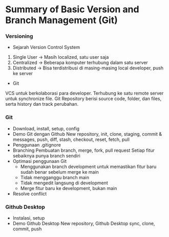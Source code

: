 # Summary of Basic Version and Branch Management (Git)

### Versioning

- Sejarah Version Control System

1. Single User -> Masih localized, satu user saja
2. Centralized -> Beberapa komputer terhubung dalam satu server
3. Distributed -> Bisa terdistribusi di masing-masing local developer, push ke server

- Git

VCS untuk berkolaborasi para developer. Terhubung ke satu remote server untuk synchronize file.
Git Repository berisi source code, folder, dan files, serta history dan track perubahan.

### Git

- Download, install, setup, config
- Demo Git dengan Github
  New repository, init, clone, staging, commit & messages, push, diff, stash, checkout, reset, fetch, pull
- Penggunaan .gitignore
- Branching
  Pembuatan branch, merge, fork, pull request
  Setiap fitur sebaiknya punya branch sendiri
- Optimasi penggunaan Git
  - Menggunakan branch development untuk memastikan fitur baru sudah benar sebelum merge ke main
  - Tidak mengganggu branch main
  - Tidak mengedit langsung di development
  - Merge fitur baru ke development, bukan main
- Resolve conflict

### Github Desktop

- Instalasi, setup
- Demo Github Desktop
  New repository, Github Desktop sync, clone, commit, push

